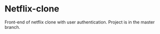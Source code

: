# Netflix-clone
Front-end of netflix clone with user authentication. Project is in the master branch.
